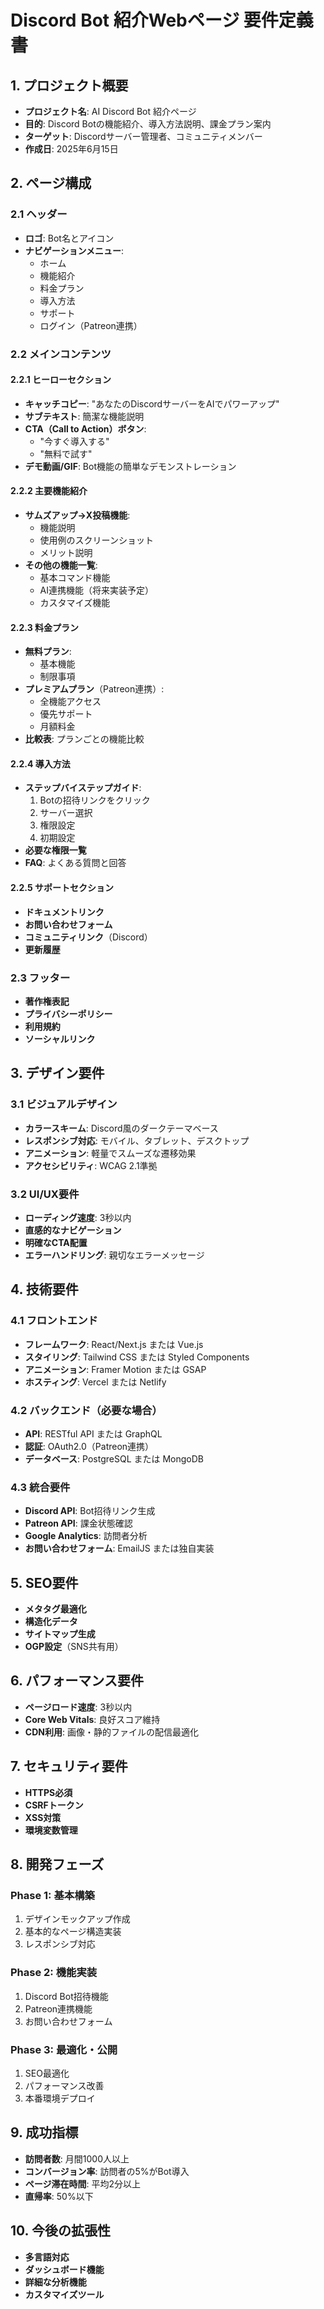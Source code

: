 # Discord Bot 紹介Webページ 要件定義書

## 1. プロジェクト概要
- **プロジェクト名**: AI Discord Bot 紹介ページ
- **目的**: Discord Botの機能紹介、導入方法説明、課金プラン案内
- **ターゲット**: Discordサーバー管理者、コミュニティメンバー
- **作成日**: 2025年6月15日

## 2. ページ構成

### 2.1 ヘッダー
- **ロゴ**: Bot名とアイコン
- **ナビゲーションメニュー**:
  - ホーム
  - 機能紹介
  - 料金プラン
  - 導入方法
  - サポート
  - ログイン（Patreon連携）

### 2.2 メインコンテンツ

#### 2.2.1 ヒーローセクション
- **キャッチコピー**: "あなたのDiscordサーバーをAIでパワーアップ"
- **サブテキスト**: 簡潔な機能説明
- **CTA（Call to Action）ボタン**:
  - "今すぐ導入する"
  - "無料で試す"
- **デモ動画/GIF**: Bot機能の簡単なデモンストレーション

#### 2.2.2 主要機能紹介
- **サムズアップ→X投稿機能**:
  - 機能説明
  - 使用例のスクリーンショット
  - メリット説明
- **その他の機能一覧**:
  - 基本コマンド機能
  - AI連携機能（将来実装予定）
  - カスタマイズ機能

#### 2.2.3 料金プラン
- **無料プラン**:
  - 基本機能
  - 制限事項
- **プレミアムプラン**（Patreon連携）:
  - 全機能アクセス
  - 優先サポート
  - 月額料金
- **比較表**: プランごとの機能比較

#### 2.2.4 導入方法
- **ステップバイステップガイド**:
  1. Botの招待リンクをクリック
  2. サーバー選択
  3. 権限設定
  4. 初期設定
- **必要な権限一覧**
- **FAQ**: よくある質問と回答

#### 2.2.5 サポートセクション
- **ドキュメントリンク**
- **お問い合わせフォーム**
- **コミュニティリンク**（Discord）
- **更新履歴**

### 2.3 フッター
- **著作権表記**
- **プライバシーポリシー**
- **利用規約**
- **ソーシャルリンク**

## 3. デザイン要件

### 3.1 ビジュアルデザイン
- **カラースキーム**: Discord風のダークテーマベース
- **レスポンシブ対応**: モバイル、タブレット、デスクトップ
- **アニメーション**: 軽量でスムーズな遷移効果
- **アクセシビリティ**: WCAG 2.1準拠

### 3.2 UI/UX要件
- **ローディング速度**: 3秒以内
- **直感的なナビゲーション**
- **明確なCTA配置**
- **エラーハンドリング**: 親切なエラーメッセージ

## 4. 技術要件

### 4.1 フロントエンド
- **フレームワーク**: React/Next.js または Vue.js
- **スタイリング**: Tailwind CSS または Styled Components
- **アニメーション**: Framer Motion または GSAP
- **ホスティング**: Vercel または Netlify

### 4.2 バックエンド（必要な場合）
- **API**: RESTful API または GraphQL
- **認証**: OAuth2.0（Patreon連携）
- **データベース**: PostgreSQL または MongoDB

### 4.3 統合要件
- **Discord API**: Bot招待リンク生成
- **Patreon API**: 課金状態確認
- **Google Analytics**: 訪問者分析
- **お問い合わせフォーム**: EmailJS または独自実装

## 5. SEO要件
- **メタタグ最適化**
- **構造化データ**
- **サイトマップ生成**
- **OGP設定**（SNS共有用）

## 6. パフォーマンス要件
- **ページロード速度**: 3秒以内
- **Core Web Vitals**: 良好スコア維持
- **CDN利用**: 画像・静的ファイルの配信最適化

## 7. セキュリティ要件
- **HTTPS必須**
- **CSRFトークン**
- **XSS対策**
- **環境変数管理**

## 8. 開発フェーズ

### Phase 1: 基本構築
1. デザインモックアップ作成
2. 基本的なページ構造実装
3. レスポンシブ対応

### Phase 2: 機能実装
1. Discord Bot招待機能
2. Patreon連携機能
3. お問い合わせフォーム

### Phase 3: 最適化・公開
1. SEO最適化
2. パフォーマンス改善
3. 本番環境デプロイ

## 9. 成功指標
- **訪問者数**: 月間1000人以上
- **コンバージョン率**: 訪問者の5%がBot導入
- **ページ滞在時間**: 平均2分以上
- **直帰率**: 50%以下

## 10. 今後の拡張性
- **多言語対応**
- **ダッシュボード機能**
- **詳細な分析機能**
- **カスタマイズツール**